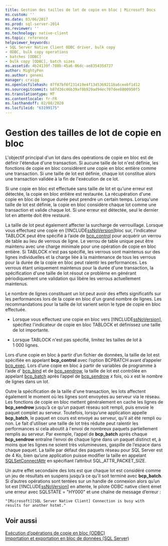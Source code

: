 ```yaml
---
title: Gestion des tailles de lot de copie en bloc | Microsoft Docs
ms.custom: ''
ms.date: 03/06/2017
ms.prod: sql-server-2014
ms.reviewer: ''
ms.technology: native-client
ms.topic: reference
helpviewer_keywords:
- SQL Server Native Client ODBC driver, bulk copy
- ODBC, bulk copy operations
- batches [ODBC]
- bulk copy [ODBC], batch sizes
ms.assetid: 4b24139f-788b-45a6-86dc-ae835435d737
author: MightyPen
ms.author: genemi
manager: craigg
ms.openlocfilehash: 07f87bf0f231419e4f1345369211ba6ceebf1d12
ms.sourcegitcommit: b87d36c46b39af8b929ad94ec707dee8800950f5
ms.translationtype: MT
ms.contentlocale: fr-FR
ms.lasthandoff: 02/08/2020
ms.locfileid: "63199175"
---
```

# <a name="managing-bulk-copy-batch-sizes"></a>Gestion des tailles de lot de copie en bloc
  L'objectif principal d'un lot dans des opérations de copie en bloc est de définir l'étendue d'une transaction. Si aucune taille de lot n'est définie, les fonctions de copie en bloc considèrent une copie en bloc entière comme une transaction. Si une taille de lot est définie, chaque lot constitue alors une transaction validée à la fin de l'exécution de ce lot.  
  
 Si une copie en bloc est effectuée sans taille de lot et qu'une erreur est détectée, la copie en bloc entière est restaurée. La récupération d'une copie en bloc de longue durée peut prendre un certain temps. Lorsqu'une taille de lot est définie, la copie en bloc considère chaque lot comme une transaction et valide chaque lot. Si une erreur est détectée, seul le dernier lot en attente doit être restauré.  
  
 La taille de lot peut également affecter la surcharge de verrouillage. Lorsque vous effectuez une copie en [!INCLUDE[ssNoVersion](../../includes/ssnoversion-md.md)]bloc sur, l’indicateur TABLOCK peut être spécifié à l’aide de [bcp_control](../native-client-odbc-extensions-bulk-copy-functions/bcp-control.md) pour acquérir un verrou de table au lieu de verrous de ligne. Le verrou de table unique peut être maintenu avec une charge minimale pour une opération de copie en bloc entière. Si TABLOCK n'est pas spécifié, les verrous sont maintenus sur des lignes individuelles et la charge liée à la maintenance de tous les verrous pour la durée de la copie en bloc peut ralentir les performances. Les verrous étant uniquement maintenus pour la durée d'une transaction, la spécification d'une taille de lot résout ce problème en générant périodiquement une validation qui libère les verrous actuellement maintenus.  
  
 Le nombre de lignes constituant un lot peut avoir des effets significatifs sur les performances lors de la copie en bloc d'un grand nombre de lignes. Les recommandations pour la taille de lot varient selon le type de copie en bloc effectuée.  
  
-   Lorsque vous effectuez une copie en bloc vers [!INCLUDE[ssNoVersion](../../includes/ssnoversion-md.md)], spécifiez l'indicateur de copie en bloc TABLOCK et définissez une taille de lot importante.  
  
-   Lorsque TABLOCK n'est pas spécifié, limitez les tailles de lot à 1 000 lignes.  
  
 Lors d’une copie en bloc à partir d’un fichier de données, la taille de lot est spécifiée en appelant **bcp_control** avec l’option BCPBATCH avant d’appeler [bcp_exec](../native-client-odbc-extensions-bulk-copy-functions/bcp-exec.md). Lors d’une copie en bloc à partir de variables de programme à l’aide d' [bcp_bind](../native-client-odbc-extensions-bulk-copy-functions/bcp-bind.md) et de [bcp_sendrow](../native-client-odbc-extensions-bulk-copy-functions/bcp-sendrow.md), la taille de lot est contrôlée en appelant [bcp_batch](../native-client-odbc-extensions-bulk-copy-functions/bcp-batch.md) après l’appel de [bcp_sendrow](../native-client-odbc-extensions-bulk-copy-functions/bcp-sendrow.md) *x* fois, où *x* est le nombre de lignes dans un lot.  
  
 Outre la spécification de la taille d'une transaction, les lots affectent également le moment où les lignes sont envoyées au serveur via le réseau. Les fonctions de copie en bloc mettent généralement en cache les lignes de **bcp_sendrow** jusqu’à ce qu’un paquet réseau soit rempli, puis envoie le paquet complet au serveur. Toutefois, lorsqu’une application appelle **bcp_batch**, le paquet en cours est envoyé au serveur, qu’il ait été rempli ou non. Le fait d'utiliser une taille de lot très réduite peut ralentir les performances si cela aboutit à l'envoi de nombreux paquets partiellement remplis au serveur. Par exemple, l’appel de **bcp_batch** après chaque **bcp_sendrow** entraîne l’envoi de chaque ligne dans un paquet distinct et, à moins que les lignes ne soient très volumineuses, gaspille de l’espace dans chaque paquet. La taille par défaut des paquets réseau pour SQL Server est de 4 Ko, bien qu’une application puisse modifier la taille en appelant [SQLSetConnectAttr](../native-client-odbc-api/sqlsetconnectattr.md) en spécifiant l’attribut SQL_ATTR_PACKET_SIZE.  
  
 Un autre effet secondaire des lots est que chaque lot est considéré comme un jeu de résultats en suspens jusqu’à ce qu’il soit terminé avec **bcp_batch**. Si d’autres opérations sont tentées sur un handle de connexion alors qu’un lot est [!INCLUDE[ssNoVersion](../../includes/ssnoversion-md.md)] en attente, le pilote ODBC native client émet une erreur avec SQLSTATE = "HY000" et une chaîne de message d’erreur :  
  
```  
"[Microsoft][SQL Server Native Client] Connection is busy with  
results for another hstmt."  
```  
  
## <a name="see-also"></a>Voir aussi  
 [Exécution d’opérations de copie en bloc &#40;ODBC&#41;](performing-bulk-copy-operations-odbc.md)   
 [Importation et exportation en bloc de données &#40;SQL Server&#41;](../import-export/bulk-import-and-export-of-data-sql-server.md)  
  
  
